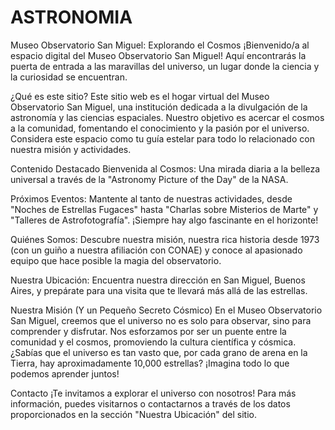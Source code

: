 # ASTRONOMIA
Museo Observatorio San Miguel: Explorando el Cosmos
¡Bienvenido/a al espacio digital del Museo Observatorio San Miguel! Aquí encontrarás la puerta de entrada a las maravillas del universo, un lugar donde la ciencia y la curiosidad se encuentran.

¿Qué es este sitio?
Este sitio web es el hogar virtual del Museo Observatorio San Miguel, una institución dedicada a la divulgación de la astronomía y las ciencias espaciales. Nuestro objetivo es acercar el cosmos a la comunidad, fomentando el conocimiento y la pasión por el universo. Considera este espacio como tu guía estelar para todo lo relacionado con nuestra misión y actividades.

Contenido Destacado
Bienvenida al Cosmos: Una mirada diaria a la belleza universal a través de la "Astronomy Picture of the Day" de la NASA.

Próximos Eventos: Mantente al tanto de nuestras actividades, desde "Noches de Estrellas Fugaces" hasta "Charlas sobre Misterios de Marte" y "Talleres de Astrofotografía". ¡Siempre hay algo fascinante en el horizonte!

Quiénes Somos: Descubre nuestra misión, nuestra rica historia desde 1973 (con un guiño a nuestra afiliación con CONAE) y conoce al apasionado equipo que hace posible la magia del observatorio.

Nuestra Ubicación: Encuentra nuestra dirección en San Miguel, Buenos Aires, y prepárate para una visita que te llevará más allá de las estrellas.

Nuestra Misión (Y un Pequeño Secreto Cósmico)
En el Museo Observatorio San Miguel, creemos que el universo no es solo para observar, sino para comprender y disfrutar. Nos esforzamos por ser un puente entre la comunidad y el cosmos, promoviendo la cultura científica y cósmica. ¿Sabías que el universo es tan vasto que, por cada grano de arena en la Tierra, hay aproximadamente 10,000 estrellas? ¡Imagina todo lo que podemos aprender juntos!

Contacto
¡Te invitamos a explorar el universo con nosotros! Para más información, puedes visitarnos o contactarnos a través de los datos proporcionados en la sección "Nuestra Ubicación" del sitio.
